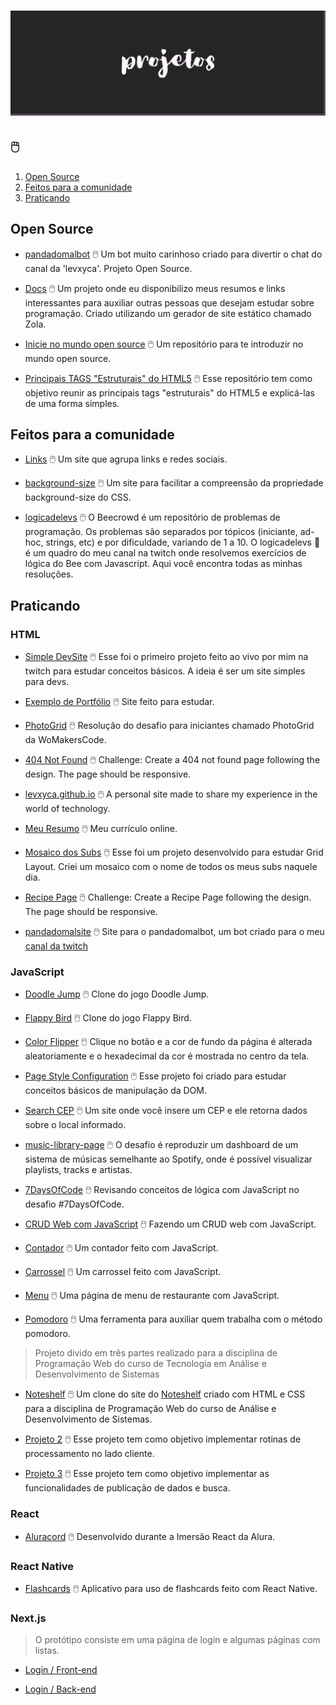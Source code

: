 # ![Projetos](imgs/projetos.png)

## 🖱️

1. [Open Source](#open-source)
2. [Feitos para a comunidade](#feitos-para-a-comunidade)
3. [Praticando](#praticando)

## Open Source

- [pandadomalbot](https://github.com/levxyca/pandadomalbot) :computer_mouse: Um bot muito carinhoso criado para divertir o chat do canal da 'levxyca'. Projeto Open Source.

- [Docs](https://github.com/levxyca/docs) :computer_mouse: Um projeto onde eu disponibilizo meus resumos e links interessantes para auxiliar outras pessoas que desejam estudar sobre programação. Criado utilizando um gerador de site estático chamado Zola.

- [Inicie no mundo open source](https://github.com/levxyca/inicie-no-mundo-open-source) :computer_mouse: Um repositório para te introduzir no mundo open source.

- [Principais TAGS "Estruturais" do HTML5](https://github.com/levxyca/tags-estruturais-html5) :computer_mouse: Esse repositório tem como objetivo reunir as principais tags "estruturais" do HTML5 e explicá-las de uma forma simples.

## Feitos para a comunidade

- [Links](https://github.com/levxyca/links) :computer_mouse: Um site que agrupa links e redes sociais.

- [background-size](https://github.com/levxyca/background-size) :computer_mouse: Um site para facilitar a compreensão da propriedade background-size do CSS.

- [logicadelevs](https://github.com/levxyca/logicadelevs) :computer_mouse: O Beecrowd é um repositório de problemas de programação. Os problemas são separados por tópicos (iniciante, ad-hoc, strings, etc) e por dificuldade, variando de 1 a 10. O logicadelevs 🤔 é um quadro do meu canal na twitch onde resolvemos exercícios de lógica do Bee com Javascript. Aqui você encontra todas as minhas resoluções.

## Praticando

### HTML

- [Simple DevSite](https://github.com/levxyca/simple-devsite) :computer_mouse: Esse foi o primeiro projeto feito ao vivo por mim na twitch para estudar conceitos básicos. A ideia é ser um site simples para devs.

- [Exemplo de Portfólio](https://github.com/levxyca/site-porfolio) :computer_mouse: Site feito para estudar.

- [PhotoGrid](https://github.com/levxyca/photogrid) :computer_mouse: Resolução do desafio para iniciantes chamado PhotoGrid da WoMakersCode.

- [404 Not Found](https://github.com/levxyca/404-not-found) :computer_mouse: Challenge: Create a 404 not found page following the design. The page should be responsive.

- [levxyca.github.io](https://github.com/levxyca/levxyca.github.io) :computer_mouse: A personal site made to share my experience in the world of technology.

- [Meu Resumo](https://github.com/levxyca/levxyca.github.io) :computer_mouse: Meu currículo online.

- [Mosaico dos Subs](https://github.com/levxyca/mosaico-subs) :computer_mouse: Esse foi um projeto desenvolvido para estudar Grid Layout. Criei um mosaico com o nome de todos os meus subs naquele dia.

- [Recipe Page](https://github.com/levxyca/recipe-page) :computer_mouse: Challenge: Create a Recipe Page following the design. The page should be responsive.

- [pandadomalsite](https://github.com/levxyca/site-pandadomalbot) :computer_mouse: Site para o pandadomalbot, um bot criado para o meu [canal da twitch](https://www.twitch.tv/levxyca)

### JavaScript

- [Doodle Jump](https://github.com/levxyca/doodle-jump) :computer_mouse: Clone do jogo Doodle Jump.

- [Flappy Bird](https://github.com/levxyca/flappy-bird)  :computer_mouse: Clone do jogo Flappy Bird.

- [Color Flipper](https://github.com/levxyca/colorflipper) :computer_mouse: Clique no botão e a cor de fundo da página é alterada aleatoriamente e o hexadecimal da cor é mostrada no centro da tela.

- [Page Style Configuration](https://github.com/levxyca/page-style-configuration) :computer_mouse: Esse projeto foi criado para estudar conceitos básicos de manipulação da DOM.

- [Search CEP](https://github.com/levxyca/searchCEP) :computer_mouse: Um site onde você insere um CEP e ele retorna dados sobre o local informado.

- [music-library-page](https://github.com/levxyca/music-library-page) :computer_mouse: O desafio é reproduzir um dashboard de um sistema de músicas semelhante ao Spotify, onde é possível visualizar playlists, tracks e artistas.

- [7DaysOfCode](https://github.com/levxyca/7DaysOfCode) :computer_mouse: Revisando conceitos de lógica com JavaScript no desafio #7DaysOfCode.

- [CRUD Web com JavaScript](https://github.com/levxyca/crud-web) :computer_mouse: Fazendo um CRUD web com JavaScript.

- [Contador](https://github.com/levxyca/counter) :computer_mouse: Um contador feito com JavaScript.

- [Carrossel](https://github.com/levxyca/carrossel) :computer_mouse: Um carrossel feito com JavaScript.

- [Menu](https://github.com/levxyca/menu) :computer_mouse: Uma página de menu de restaurante com JavaScript.

- [Pomodoro](https://github.com/levxyca/pomodoro) :computer_mouse: Uma ferramenta para auxiliar quem trabalha com o método pomodoro.

> Projeto divido em três partes realizado para a disciplina de Programação Web do curso de Tecnologia em Análise e Desenvolvimento de Sistemas

- [Noteshelf](https://github.com/levxyca/noteshelf) :computer_mouse: Um clone do site do [Noteshelf](https://www.noteshelf.net/) criado com HTML e CSS para a disciplina de Programação Web do curso de Análise e Desenvolvimento de Sistemas.

- [Projeto 2](https://github.com/levxyca/projeto2) :computer_mouse: Esse projeto tem como objetivo implementar rotinas de processamento no lado cliente.

- [Projeto 3](https://github.com/levxyca/projeto3) :computer_mouse: Esse projeto tem como objetivo implementar as funcionalidades de publicação de dados e busca.

### React

- [Aluracord](https://github.com/levxyca/aluracord) :computer_mouse: Desenvolvido durante a Imersão React da Alura.

### React Native

- [Flashcards](https://github.com/levxyca/flashcards) :computer_mouse: Aplicativo para uso de flashcards feito com React Native.

### Next.js

> O protótipo consiste em uma página de login e algumas páginas com listas.

- [Login / Front-end](https://github.com/levxyca/login-front-end)

- [Login / Back-end](https://github.com/levxyca/login-back-end)
